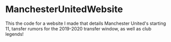 # ManchesterUnitedWebsite
This the code for a website I made that details Manchester United's starting 11, tansfer rumors for the 2019-2020 transfer window, as well as club legends!

